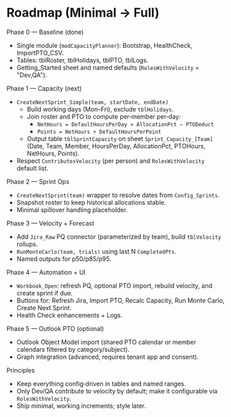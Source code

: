 # Roadmap (Minimal → Full)

Phase 0 — Baseline (done)
- Single module (`modCapacityPlanner`): Bootstrap, HealthCheck, ImportPTO_CSV.
- Tables: tblRoster, tblHolidays, tblPTO, tblLogs.
- Getting_Started sheet and named defaults (`RolesWithVelocity` = "Dev,QA").

Phase 1 — Capacity (next)
- `CreateNextSprint_Simple(team, startDate, endDate)`
  - Build working days (Mon–Fri), exclude `tblHolidays`.
  - Join roster and PTO to compute per‑member per‑day:
    - `NetHours = DefaultHoursPerDay × AllocationPct − PTODeduct`
    - `Points = NetHours ÷ DefaultHoursPerPoint`
  - Output table `tblSprintCapacity` on sheet `Sprint_Capacity_[Team]` (Date, Team, Member, HoursPerDay, AllocationPct, PTOHours, NetHours, Points).
- Respect `ContributesVelocity` (per person) and `RolesWithVelocity` default list.

Phase 2 — Sprint Ops
- `CreateNextSprint(team)` wrapper to resolve dates from `Config_Sprints`.
- Snapshot roster to keep historical allocations stable.
- Minimal spillover handling placeholder.

Phase 3 — Velocity + Forecast
- Add `Jira_Raw` PQ connector (parameterized by team), build `tblVelocity` rollups.
- `RunMonteCarlo(team, trials)` using last N `CompletedPts`.
- Named outputs for p50/p85/p95.

Phase 4 — Automation + UI
- `Workbook_Open`: refresh PQ, optional PTO import, rebuild velocity, and create sprint if due.
- Buttons for: Refresh Jira, Import PTO, Recalc Capacity, Run Monte Carlo, Create Next Sprint.
- Health Check enhancements + Logs.

Phase 5 — Outlook PTO (optional)
- Outlook Object Model import (shared PTO calendar or member calendars filtered by category/subject).
- Graph integration (advanced, requires tenant app and consent).

Principles
- Keep everything config‑driven in tables and named ranges.
- Only Dev/QA contribute to velocity by default; make it configurable via `RolesWithVelocity`.
- Ship minimal, working increments; style later.
